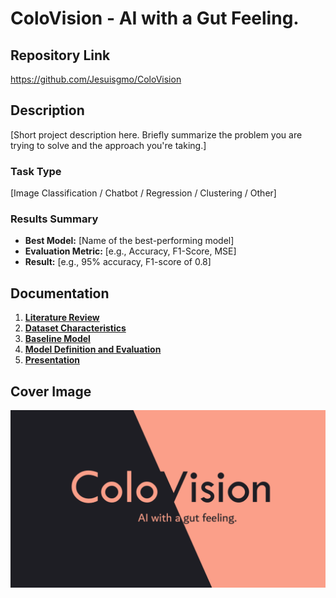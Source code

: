 # ColoVision - AI with a Gut Feeling.

## Repository Link

https://github.com/Jesuisgmo/ColoVision


## Description

[Short project description here. Briefly summarize the problem you are trying to solve and the approach you're taking.]

### Task Type

[Image Classification / Chatbot / Regression / Clustering / Other]

### Results Summary

- **Best Model:** [Name of the best-performing model]
- **Evaluation Metric:** [e.g., Accuracy, F1-Score, MSE]
- **Result:** [e.g., 95% accuracy, F1-score of 0.8]

## Documentation

1. **[Literature Review](0_LiteratureReview/README.md)**
2. **[Dataset Characteristics](1_DatasetCharacteristics/exploratory_data_analysis.ipynb)**
3. **[Baseline Model](2_BaselineModel/baseline_model.ipynb)**
4. **[Model Definition and Evaluation](3_Model/model_definition_evaluation)**
5. **[Presentation](4_Presentation/README.md)**

## Cover Image

![Project Cover Image](CoverImage/ColoVision.png)
